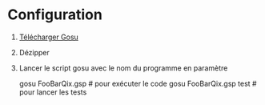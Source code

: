 # Configuration

1. [Télécharger Gosu](http://gosu-lang.org/downloads.shtml)
2. Dézipper
3. Lancer le script gosu avec le nom du programme en paramètre

	gosu FooBarQix.gsp # pour exécuter le code
	gosu FooBarQix.gsp test # pour lancer les tests
